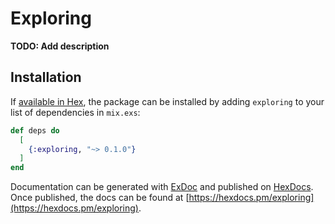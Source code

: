 # Exploring

**TODO: Add description**

## Installation

If [available in Hex](https://hex.pm/docs/publish), the package can be installed
by adding `exploring` to your list of dependencies in `mix.exs`:

```elixir
def deps do
  [
    {:exploring, "~> 0.1.0"}
  ]
end
```

Documentation can be generated with [ExDoc](https://github.com/elixir-lang/ex_doc)
and published on [HexDocs](https://hexdocs.pm). Once published, the docs can
be found at [https://hexdocs.pm/exploring](https://hexdocs.pm/exploring).

